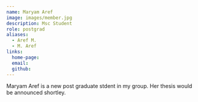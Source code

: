 ```yaml
---
name: Maryam Aref
image: images/member.jpg
description: Msc Student
role: postgrad
aliases:
  - Aref M.
  - M. Aref
links:
  home-page: 
  email: 
  github: 
---
```


Maryam Aref is a new post graduate stdent in my group. Her thesis would be announced shortley.
